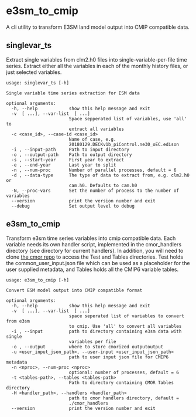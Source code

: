 # e3sm_to_cmip

A cli utility to transform E3SM land model output into CMIP compatible data.

## singlevar_ts

Extract single variables from clm2.h0 files into single-variable-per-file time series. Extract either all the variables in each of the monthly history files, or just selected variables.

```
usage: singlevar_ts [-h]

Single variable time series extraction for ESM data

optional arguments:
  -h, --help            show this help message and exit
  -v  [ ...], --var-list  [ ...]
                        Space sepperated list of variables, use 'all' to
                        extract all variables
  -c <case_id>, --case-id <case_id>
                        Name of case, e.g.
                        20180129.DECKv1b_piControl.ne30_oEC.edison
  -i , --input-path     Path to input directory
  -o , --output-path    Path to output directory
  -s , --start-year     First year to extract
  -e , --end-year       Last year to split
  -n , --num-proc       Number of parallel processes, default = 6
  -d , --data-type      The type of data to extract from, e.g. clm2.h0 or
                        cam.h0. Defaults to cam.h0
  -N, --proc-vars       Set the number of process to the number of variables
  --version             print the version number and exit
  --debug               Set output level to debug
```

## e3sm_to_cmip

Transform e3sm time series variables into cmip compatible data. Each variable needs its own handler script, implemented in the cmor_handlers directory (see directory for current handlers). In addition, you will need to clone [the cmor repo](https://github.com/PCMDI/cmor) to access the Test and Tables directories. Test holds the common_user_input.json file which can be used as a placeholder for the user supplied metadata, and Tables holds all the CMIP6 variable tables.


```
usage: e3sm_to_cmip [-h]

Convert ESM model output into CMIP compatible format

optional arguments:
  -h, --help            show this help message and exit
  -v  [ ...], --var-list  [ ...]
                        space seperated list of variables to convert from e3sm
                        to cmip. Use 'all' to convert all variables
  -i , --input          path to directory containing e3sm data with single
                        variables per file
  -o , --output         where to store cmorized outputoutput
  -u <user_input_json_path>, --user-input <user_input_json_path>
                        path to user input json file for CMIP6 metadata
  -n <nproc>, --num-proc <nproc>
                        optional: number of processes, default = 6
  -t <tables-path>, --tables <tables-path>
                        Path to directory containing CMOR Tables directory
  -H <handler_path>, --handlers <handler_path>
                        path to cmor handlers directory, default =
                        ./cmor_handlers
  --version             print the version number and exit
```